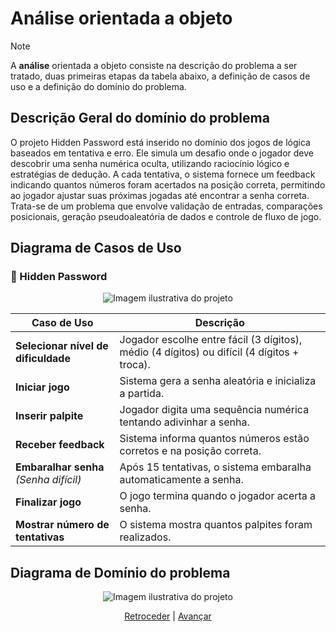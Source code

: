 # Análise orientada a objeto
> [!NOTE]
> A **análise** orientada a objeto consiste na descrição do problema a ser tratado, duas primeiras etapas da tabela abaixo, a definição de casos de uso e a definição do domínio do problema.

## Descrição Geral do domínio do problema
O projeto Hidden Password está inserido no domínio dos jogos de lógica baseados em tentativa e erro. Ele simula um desafio onde o jogador deve descobrir uma senha numérica oculta, utilizando raciocínio lógico e estratégias de dedução. A cada tentativa, o sistema fornece um feedback indicando quantos números foram acertados na posição correta, permitindo ao jogador ajustar suas próximas jogadas até encontrar a senha correta. Trata-se de um problema que envolve validação de entradas, comparações posicionais, geração pseudoaleatória de dados e controle de fluxo de jogo.
## Diagrama de Casos de Uso
### 🎯 Hidden Password
<p align="center">
  <img src="https://github.com/user-attachments/assets/e2359bf7-1fe9-4ac5-9e47-0282fad062c6" alt="Imagem ilustrativa do projeto" />
</p>

| Caso de Uso                          | Descrição                                                                                  |
|--------------------------------------|---------------------------------------------------------------------------------------------|
| **Selecionar nível de dificuldade**  | Jogador escolhe entre fácil (3 dígitos), médio (4 dígitos) ou difícil (4 dígitos + troca). |
| **Iniciar jogo**                     | Sistema gera a senha aleatória e inicializa a partida.                                     |
| **Inserir palpite**                  | Jogador digita uma sequência numérica tentando adivinhar a senha.                          |
| **Receber feedback**                 | Sistema informa quantos números estão corretos e na posição correta.                       |
| **Embaralhar senha** *(Senha difícil)* | Após 15 tentativas, o sistema embaralha automaticamente a senha.                              |
| **Finalizar jogo**                   | O jogo termina quando o jogador acerta a senha.                                            |
| **Mostrar número de tentativas**  | O sistema mostra quantos palpites foram realizados.                                        |

 
## Diagrama de Domínio do problema

<p align="center">
  <img src="https://github.com/user-attachments/assets/a32146b1-d6d1-4264-b1b1-2c89d5cebccb" alt="Imagem ilustrativa do projeto" />
</p>


<div align="center">

[Retroceder](README.md) | [Avançar](projeto.md)

</div>
